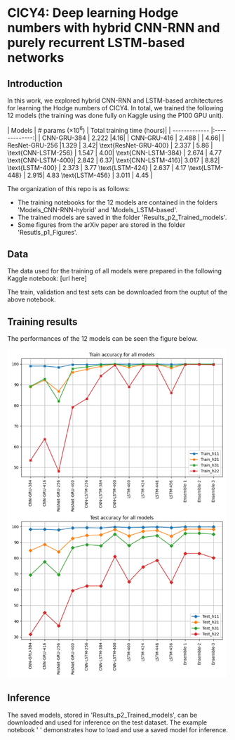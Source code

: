 # CICY4: Deep learning Hodge numbers with hybrid CNN-RNN and purely recurrent LSTM-based networks

## Introduction

In this work, we explored hybrid CNN-RNN and LSTM-based architectures for learning the Hodge numbers of CICY4. In total, we trained the following 12 models (the training was done fully on Kaggle using the P100 GPU unit). 

| Models       | # params ($\times 10^6$) | Total training time (hours)|
| ------------- |:-------------:| 
| CNN-GRU-384 |  2.222  |4.16|
| CNN-GRU-416 | 2.488 |  | 4.66|
| ResNet-GRU-256 |1.329 |  3.42|
\text{ResNet-GRU-400} | 2.337 | 5.86 |
\text{CNN-LSTM-256}  | 1.547  | 4.00|
\text{CNN-LSTM-384} |  2.674   | 4.77
\text{CNN-LSTM-400}| 2.842  | 6.37|
\text{CNN-LSTM-416}| 3.017  |  8.82|
\text{LSTM-400} |  2.373 |  3.77
\text{LSTM-424} |   2.637 | 4.17 
\text{LSTM-448} |   2.915| 4.83
\text{LSTM-456} | 3.011 | 4.45 |

The organization of this repo is as follows:
  - The training notebooks for the 12 models are contained in the folders 'Models_CNN-RNN-hybrid' and 'Models_LSTM-based'.
  - The trained models are saved in the folder 'Results_p2_Trained_models'.
  - Some figures from the arXiv paper are stored in the folder 'Resutls_p1_Figures'.

## Data
The data used for the training of all models were prepared in the following Kaggle notebook:
 [url here]
 
The train, validation and test sets can be downloaded from the ouptut of the above notebook. 

## Training results

The performances of the 12 models can be seen the figure below. 

<img width="500px" src="https://github.com/lorrespz/CICY4-Deep-learning-hybrid-recurrent-NNs-main/blob/main/Results_p1_Figures/Train_test_4x_accuracies_all.png" alt="Train and test accuracies of the 12 models considered in this work"/>

## Inference
The saved models, stored in 'Results_p2_Trained_models', can be downloaded and used for inference on the test dataset. The example notebook ' ' demonstrates how to load and use a saved model for inference. 

